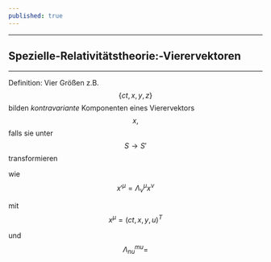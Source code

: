 ```yaml
---
published: true
---
```

---
## Spezielle-Relativitätstheorie:-Vierervektoren

---

Definition: Vier Größen z.B. $$ \{ ct, x,y,z \}$$ bilden _kontravariante_ Komponenten eines Vierervektors $$ x,$$ falls sie unter $$ S \to S' $$ transformieren 

wie $$ x'^{\mu} = \Lambda^{\mu}_ {\nu} x^{\nu} $$

mit $$ x^{\mu} = (ct,x,y,u)^{T} $$ 

und $$ \Lambda^{mu}_ {nu} =  $$ 
